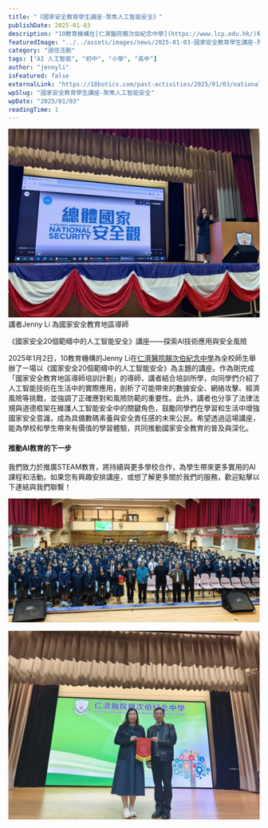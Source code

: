 ```yaml
---
title: "《國家安全教育學生講座-聚焦人工智能安全》"
publishDate: 2025-01-03
description: "10教育機構在[仁濟醫院靚次伯紀念中學](https://www.lcp.edu.hk/)舉辦國家安全教育講座，聚焦人工智能安全議題，探討AI技術應用與安全風險，提升學生數碼素養與國家安全意識。"
featuredImage: "../../assets/images/news/2025-01-03-國家安全教育學生講座-聚焦人工智能安全/image1.jpeg"
category: "過往活動"
tags: ["AI 人工智能", "初中", "小學", "高中"]
author: "jennyli"
isFeatured: false
externalLink: "https://10botics.com/past-activities/2025/01/03/national_security_ai_security_lcp_talk/"
wpSlug: "國家安全教育學生講座-聚焦人工智能安全"
wpDate: "2025/01/03"
readingTime: 1
---
```


![](../../assets/images/news/2025-01-03-國家安全教育學生講座-聚焦人工智能安全/image2.jpeg)講者Jenny Li 為國家安全教育地區導師

《國家安全20個範疇中的人工智能安全》講座——探索AI技術應用與安全風險

2025年1月2日，10教育機構的Jenny Li在[仁濟醫院靚次伯紀念中學](https://www.lcp.edu.hk/)為全校師生舉辦了一場以《國家安全20個範疇中的人工智能安全》為主題的講座。作為剛完成「國家安全教育地區導師培訓計劃」的導師，講者結合培訓所學，向同學們介紹了人工智能技術在生活中的實際應用，剖析了可能帶來的數據安全、網絡攻擊、經濟風險等挑戰，並強調了正確應對和風險防範的重要性。此外，講者也分享了法律法規與道德框架在維護人工智能安全中的關鍵角色，鼓勵同學們在學習和生活中增強國家安全意識，成為具備數碼素養與安全責任感的未來公民。希望透過這場講座，能為學校和學生帶來有價值的學習體驗，共同推動國家安全教育的普及與深化。

#### 推動AI教育的下一步

我們致力於推廣STEAM教育，將持續與更多學校合作，為學生帶來更多實用的AI課程和活動。如果您有興趣安排講座，或想了解更多關於我們的服務，歡迎點擊以下連結與我們聯繫！

![](../../assets/images/news/2025-01-03-國家安全教育學生講座-聚焦人工智能安全/image3.jpeg)

![](../../assets/images/news/2025-01-03-國家安全教育學生講座-聚焦人工智能安全/image4.jpeg)
